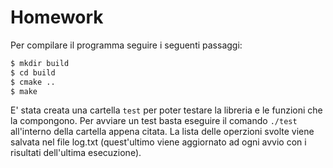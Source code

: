 # Homework 

Per compilare il programma seguire i seguenti passaggi: 

```bash
$ mkdir build
$ cd build 
$ cmake ..
$ make  
```

E' stata creata una cartella `test` per poter testare la libreria e le funzioni che la compongono. Per avviare un test basta eseguire il comando `./test` all'interno della cartella appena citata. La lista delle operzioni svolte viene salvata nel file log.txt (quest'ultimo viene aggiornato ad ogni avvio con i risultati dell'ultima esecuzione).